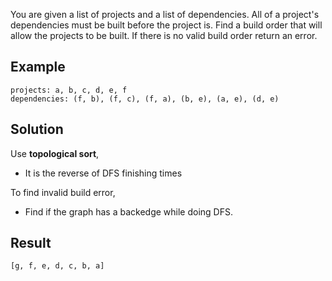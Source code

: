 You are given a list of projects and a list of dependencies. All of a project's dependencies must be built before the project is. Find a build order that will allow the projects to be built. If there is no valid build order return an error.

## Example
```
projects: a, b, c, d, e, f
dependencies: (f, b), (f, c), (f, a), (b, e), (a, e), (d, e)
```

## Solution 

Use **topological sort**,
  -  It is the reverse of DFS finishing times

To find invalid build error,
  - Find if the graph has a backedge while doing DFS. 

## Result
```
[g, f, e, d, c, b, a]
```
